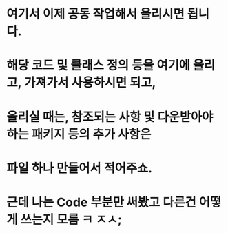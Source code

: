 # 여기서 이제 공동 작업해서 올리시면 됩니다.
# 해당 코드 및 클래스 정의 등을 여기에 올리고, 가져가서 사용하시면 되고,
# 올리실 때는, 참조되는 사항 및 다운받아야 하는 패키지 등의 추가 사항은
# 파일 하나 만들어서 적어주쇼.
# 근데 나는 Code 부분만 써봤고 다른건 어떻게 쓰는지 모름 ㅋ ㅈㅅ;
